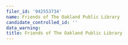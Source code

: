 ```yaml
---
filer_id: '942553734'
name: Friends of The Oakland Public Library
candidate_controlled_id: ''
data_warning:
title: Friends of The Oakland Public Library
---
```

